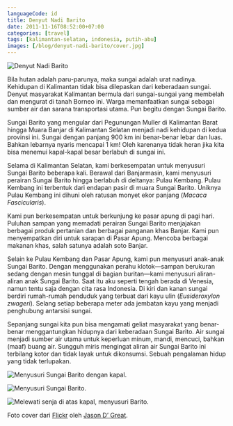 ```yaml
---
languageCode: id
title: Denyut Nadi Barito
date: 2011-11-16T08:52:00+07:00
categories: [travel]
tags: [kalimantan-selatan, indonesia, putih-abu]
images: [/blog/denyut-nadi-barito/cover.jpg]
---
```

![Denyut Nadi Barito](cover.jpg)

Bila hutan adalah paru-parunya, maka sungai adalah urat nadinya. Kehidupan di Kalimantan tidak bisa dilepaskan dari keberadaan sungai. Denyut masyarakat Kalimantan bermula dari sungai-sungai yang membelah dan mengurat di tanah Borneo ini. Warga memanfaatkan sungai sebagai sumber air dan sarana transportasi utama. Pun begitu dengan Sungai Barito.

Sungai Barito yang mengular dari Pegunungan Muller di Kalimantan Barat hingga Muara Banjar di Kalimantan Selatan menjadi nadi kehidupan di kedua provinsi ini. Sungai dengan panjang 900 km ini benar-benar lebar dan luas. Bahkan lebarnya nyaris mencapai 1 km! Oleh karenanya tidak heran jika kita bisa menemui kapal-kapal besar berlabuh di sungai ini.

Selama di Kalimantan Selatan, kami berkesempatan untuk menyusuri Sungai Barito beberapa kali. Berawal dari Banjarmasin, kami menyusuri perairan Sungai Barito hingga berlabuh di deltanya: Pulau Kembang. Pulau Kembang ini terbentuk dari endapan pasir di muara Sungai Barito. Uniknya Pulau Kembang ini dihuni oleh ratusan monyet ekor panjang (*Macaca Fascicularis*).

Kami pun berkesempatan untuk berkunjung ke pasar apung di pagi hari. Puluhan sampan yang memadati perairan Sungai Barito menjajakan berbagai produk pertanian dan berbagai panganan khas Banjar. Kami pun menyempatkan diri untuk sarapan di Pasar Apung. Mencoba berbagai makanan khas, salah satunya adalah soto Banjar.

Selain ke Pulau Kembang dan Pasar Apung, kami pun menyusuri anak-anak Sungai Barito. Dengan menggunakan perahu klotok—sampan berukuran sedang dengan mesin tunggal di bagian buritan—kami menyusuri aliran-aliran anak Sungai Barito. Saat itu aku seperti tengah berada di Venesia, namun tentu saja dengan cita rasa Indonesia. Di kiri dan kanan sungai berdiri rumah-rumah penduduk yang terbuat dari kayu ulin (*Eusideroxylon zwageri*). Selang setiap beberapa meter ada jembatan kayu yang menjadi penghubung antarsisi sungai.

Sepanjang sungai kita pun bisa mengamati geliat masyarakat yang benar-benar menggantungkan hidupnya dari keberadaan Sungai Barito. Air sungai menjadi sumber air utama untuk keperluan minum, mandi, mencuci, bahkan (maaf) buang air. Sungguh miris mengingat aliran air Sungai Barito ini terbilang kotor dan tidak layak untuk dikonsumsi. Sebuah pengalaman hidup yang tidak terlupakan.

![Menyusuri Sungai Barito dengan kapal.](01-sungai-barito.jpg)

![Menyusuri Sungai Barito.](02-sungai-barito.jpg)

![Melewati senja di atas kapal, menyusuri Barito.](03-sungai-barito.jpg)

Foto cover dari [Flickr](https://www.flickr.com/photos/jason_weemin/2793357926/in/photostream/) oleh [Jason D’ Great](https://www.flickr.com/photos/jason_weemin/).
